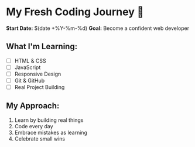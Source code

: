 # My Fresh Coding Journey 🚀

**Start Date:** $(date +%Y-%m-%d)
**Goal:** Become a confident web developer

## What I'm Learning:
- [ ] HTML & CSS
- [ ] JavaScript
- [ ] Responsive Design
- [ ] Git & GitHub
- [ ] Real Project Building

## My Approach:
1. Learn by building real things
2. Code every day
3. Embrace mistakes as learning
4. Celebrate small wins
